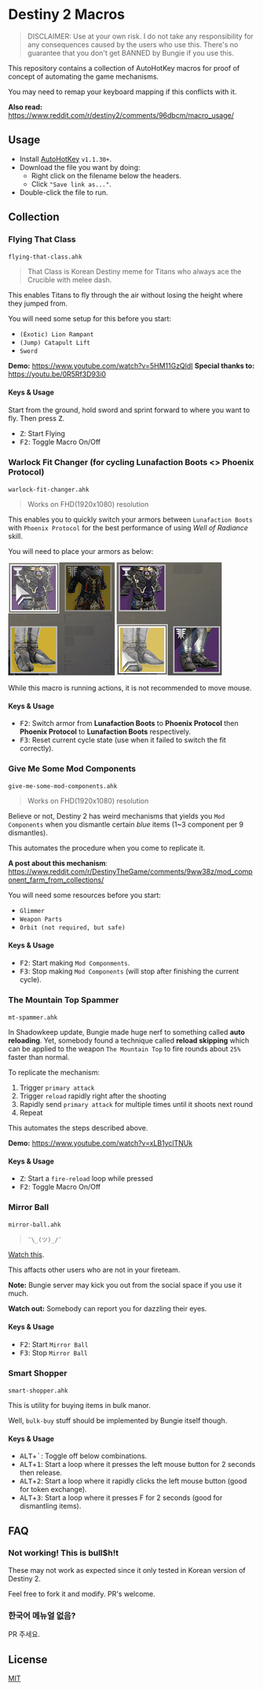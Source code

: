 # Destiny 2 Macros

> DISCLAIMER: Use at your own risk. I do not take any responsibility for any consequences caused by the users who use this. There's no guarantee that you don't get BANNED by Bungie if you use this.

This repository contains a collection of AutoHotKey macros for proof of concept of automating the game mechanisms.

You may need to remap your keyboard mapping if this conflicts with it.

**Also read:** https://www.reddit.com/r/destiny2/comments/96dbcm/macro_usage/

## Usage

- Install [AutoHotKey](https://www.autohotkey.com) `v1.1.30+`.
- Download the file you want by doing:
  - Right click on the filename below the headers.
  - Click `"Save link as..."`.
- Double-click the file to run.

## Collection

### Flying That Class

`flying-that-class.ahk`

> That Class is Korean Destiny meme for Titans who always ace the Crucible with  melee dash.

This enables Titans to fly through the air without losing the height where they jumped from.

You will need some setup for this before you start:

- `(Exotic) Lion Rampant`
- `(Jump) Catapult Lift`
- `Sword`

**Demo:** https://www.youtube.com/watch?v=5HM11GzQldI
**Special thanks to:** https://youtu.be/0R5Rf3D93i0

#### Keys & Usage

Start from the ground, hold sword and sprint forward to where you want to fly. Then press <kbd>Z</kbd>.

- <kbd>Z</kbd>: Start Flying
- <kbd>F2</kbd>: Toggle Macro On/Off

### Warlock Fit Changer (for cycling Lunafaction Boots <> Phoenix Protocol)

`warlock-fit-changer.ahk`

> Works on FHD(1920x1080) resolution

This enables you to quickly switch your armors between `Lunafaction Boots` with `Phoenix Protocol` for the best performance of using _Well of Radiance_ skill.

You will need to place your armors as below:

![fit-changer-figure-1](media/fit-changer-1.png)
![fit-changer-figure-1](media/fit-changer-2.png)

While this macro is running actions, it is not recommended to move mouse.

#### Keys & Usage

- <kbd>F2</kbd>: Switch armor from **Lunafaction Boots** to **Phoenix Protocol** then **Phoenix Protocol** to **Lunafaction Boots** respectively.
- <kbd>F3</kbd>: Reset current cycle state (use when it failed to switch the fit correctly).

### Give Me Some Mod Components

`give-me-some-mod-components.ahk`

> Works on FHD(1920x1080) resolution

Believe or not, Destiny 2 has weird mechanisms that yields you `Mod Components` when you dismantle certain _blue_ items (1~3 component per 9 dismantles).

This automates the procedure when you come to replicate it.

**A post about this mechanism**: https://www.reddit.com/r/DestinyTheGame/comments/9ww38z/mod_component_farm_from_collections/

You will need some resources before you start:

- `Glimmer`
- `Weapon Parts`
- `Orbit (not required, but safe)`

#### Keys & Usage

- <kbd>F2</kbd>: Start making `Mod Componments`.
- <kbd>F3</kbd>: Stop making `Mod Components` (will stop after finishing the current cycle).

### The Mountain Top Spammer

`mt-spammer.ahk`

In Shadowkeep update, Bungie made huge nerf to something called **auto reloading**. Yet, somebody found a technique called **reload skipping** which can be applied to the weapon `The Mountain Top` to fire rounds about `25%` faster than normal.

To replicate the mechanism:

1. Trigger `primary attack`
2. Trigger `reload` rapidly right after the shooting
3. Rapidly send `primary attack` for multiple times until it shoots next round
4. Repeat

This automates the steps described above.

**Demo:** https://www.youtube.com/watch?v=xLB1yclTNUk

#### Keys & Usage

- <kbd>Z</kbd>: Start a `fire-reload` loop while pressed
- <kbd>F2</kbd>: Toggle Macro On/Off

### Mirror Ball

`mirror-ball.ahk`

> `¯\_(ツ)_/¯`

[Watch this](https://www.youtube.com/watch?v=oAwm2kJs3wA).

This affacts other users who are not in your fireteam.

**Note:** Bungie server may kick you out from the social space if you use it much.

**Watch out:** Somebody can report you for dazzling their eyes.

#### Keys & Usage

- <kbd>F2</kbd>: Start `Mirror Ball`
- <kbd>F3</kbd>: Stop `Mirror Ball`

### Smart Shopper

`smart-shopper.ahk`

This is utility for buying items in bulk manor.

Well, `bulk-buy` stuff should be implemented by Bungie itself though.

#### Keys & Usage

- <kbd>ALT</kbd>+<kbd>`</kbd>: Toggle off below combinations.
- <kbd>ALT</kbd>+<kbd>1</kbd>: Start a loop where it presses the left mouse button for 2 seconds then release.
- <kbd>ALT</kbd>+<kbd>2</kbd>: Start a loop where it rapidly clicks the left mouse button (good for token exchange).
- <kbd>ALT</kbd>+<kbd>3</kbd>: Start a loop where it presses F for 2 seconds (good for dismantling items).

## FAQ

### Not working! This is bull$h!t

These may not work as expected since it only tested in Korean version of Destiny 2.

Feel free to fork it and modify. PR's welcome.

### 한국어 메뉴얼 없음?

PR 주세요.

## License

[MIT](https://preco.mit-license.org)
